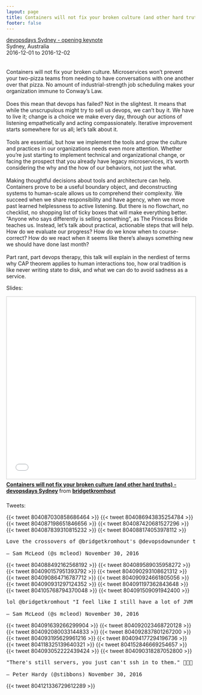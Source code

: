 ```yaml
---
layout: page
title: Containers will not fix your broken culture (and other hard truths)
footer: false
---
```


<div class="views-field views-field-nothing">        <span class="field-content views-field-field-details"><a href="https://www.devopsdays.org/events/2016-sydney/program/bridget-kromhout/">devopsdays Sydney - opening keynote</a><br>Sydney, Australia<br><span class="date-display-start">2016-12-01</span> to <span class="date-display-end">2016-12-02</span></span></div>
<br>
<br>
Containers will not fix your broken culture. Microservices won’t prevent your two-pizza teams from needing to have conversations with one another over that pizza. No amount of industrial-strength job scheduling makes your organization immune to Conway’s Law.
<br>
<br>
Does this mean that devops has failed? Not in the slightest. It means that while the unscrupulous might try to sell us devops, we can’t buy it. We have to live it; change is a choice we make every day, through our actions of listening empathetically and acting compassionately. Iterative improvement starts somewhere for us all; let’s talk about it.
<br>
<br>
Tools are essential, but how we implement the tools and grow the culture and practices in our organizations needs even more attention. Whether you’re just starting to implement technical and organizational change, or facing the prospect that you already have legacy microservices, it’s worth considering the why and the how of our behaviors, not just the what.
<br>
<br>
Making thoughtful decisions about tools and architecture can help. Containers prove to be a useful boundary object, and deconstructing systems to human-scale allows us to comprehend their complexity. We succeed when we share responsibility and have agency, when we move past learned helplessness to active listening. But there is no flowchart, no checklist, no shopping list of ticky boxes that will make everything better. “Anyone who says differently is selling something”, as The Princess Bride teaches us. Instead, let’s talk about practical, actionable steps that will help. How do we evaluate our progress? How do we know when to course-correct? How do we react when it seems like there’s always something new we should have done last month?
<br>
<br>
Part rant, part devops therapy, this talk will explain in the nerdiest of terms why CAP theorem applies to human interactions too, how oral tradition is like never writing state to disk, and what we can do to avoid sadness as a service.
<br>

Slides:
<br>

<iframe src="//www.slideshare.net/slideshow/embed_code/key/mn7HpggjLWP4qw" width="595" height="485" frameborder="0" marginwidth="0" marginheight="0" scrolling="no" style="border:1px solid #CCC; border-width:1px; margin-bottom:5px; max-width: 100%;" allowfullscreen> </iframe> <div style="margin-bottom:5px"> <strong> <a href="//www.slideshare.net/bridgetkromhout/containers-will-not-fix-your-broken-culture-and-other-hard-truths-devopsdays-sydney" title="Containers will not fix your broken culture (and other hard truths) - devopsdays Sydney" target="_blank">Containers will not fix your broken culture (and other hard truths) - devopsdays Sydney</a> </strong> from <strong><a target="_blank" href="//www.slideshare.net/bridgetkromhout">bridgetkromhout</a></strong> </div>


<br>
Tweets:
<br>

{{< tweet 804087030858686464 >}}
{{< tweet 804086943835254784 >}}
{{< tweet 804087198651846656 >}}
{{< tweet 804087420681527296 >}}
{{< tweet 804087839310815232 >}}
{{< tweet 804088174053978112 >}}
<pre>
Love the crossovers of @bridgetkromhout's @devopsdownunder talk with @simonsinek's start with why pic.twitter.com/9KHgETMBYS

— Sam McLeod (@s_mcleod) November 30, 2016
</pre>
{{< tweet 804088492162568192 >}}
{{< tweet 804089589035958272 >}}
{{< tweet 804090157951393792 >}}
{{< tweet 804090293108621312 >}}
{{< tweet 804090864716787712 >}}
{{< tweet 804090924661805056 >}}
{{< tweet 804090931297124352 >}}
{{< tweet 804091197362843648 >}}
{{< tweet 804105768794370048 >}}
{{< tweet 804091509091942400 >}}
<pre>
lol @bridgetkromhout "I feel like I still have a lot of JVM stack track PTSD" (Note: not on a java rant but so true) @devopsdownunder

— Sam McLeod (@s_mcleod) November 30, 2016
</pre>
{{< tweet 804091639266299904 >}}
{{< tweet 804092023468720128 >}}
{{< tweet 804092080033144833 >}}
{{< tweet 804092837801267200 >}}
{{< tweet 804093195629961216 >}}
{{< tweet 804094177294196736 >}}
{{< tweet 804118325139640321 >}}
{{< tweet 804152846669254657 >}}
{{< tweet 804093052222439424 >}}
{{< tweet 804090318287052800 >}}

<pre>
"There's still servers, you just can't ssh in to them." 🙏🙏🙏 #devopsdays

— Peter Hardy (@stibbons) November 30, 2016
</pre>

{{< tweet 804121336729612289 >}}
